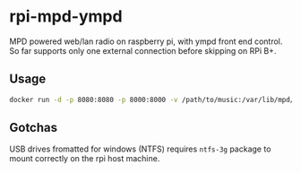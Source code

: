# rpi-mpd-ympd
MPD powered web/lan radio on raspberry pi, with ympd front end control.
So far supports only one external connection before skipping on RPi B+.

## Usage
```bash
docker run -d -p 8080:8080 -p 8000:8000 -v /path/to/music:/var/lib/mpd/music --name mpd a0js/rpi-mpd-ympd
```
## Gotchas
USB drives fromatted for windows (NTFS) requires `ntfs-3g` package to mount correctly on the rpi host machine.
